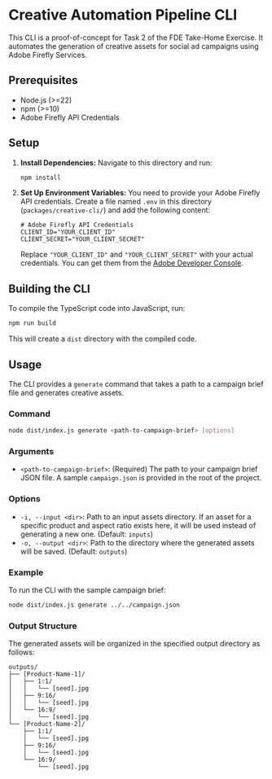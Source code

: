 # Creative Automation Pipeline CLI

This CLI is a proof-of-concept for Task 2 of the FDE Take-Home Exercise. It automates the generation of creative assets for social ad campaigns using Adobe Firefly Services.

## Prerequisites

- Node.js (>=22)
- npm (>=10)
- Adobe Firefly API Credentials

## Setup

1.  **Install Dependencies:**
    Navigate to this directory and run:

    ```bash
    npm install
    ```

2.  **Set Up Environment Variables:**
    You need to provide your Adobe Firefly API credentials. Create a file named `.env` in this directory (`packages/creative-cli/`) and add the following content:

    ```
    # Adobe Firefly API Credentials
    CLIENT_ID="YOUR_CLIENT_ID"
    CLIENT_SECRET="YOUR_CLIENT_SECRET"
    ```

    Replace `"YOUR_CLIENT_ID"` and `"YOUR_CLIENT_SECRET"` with your actual credentials. You can get them from the [Adobe Developer Console](https://developer.adobe.com/console).

## Building the CLI

To compile the TypeScript code into JavaScript, run:

```bash
npm run build
```

This will create a `dist` directory with the compiled code.

## Usage

The CLI provides a `generate` command that takes a path to a campaign brief file and generates creative assets.

### Command

```bash
node dist/index.js generate <path-to-campaign-brief> [options]
```

### Arguments

- `<path-to-campaign-brief>`: (Required) The path to your campaign brief JSON file. A sample `campaign.json` is provided in the root of the project.

### Options

- `-i, --input <dir>`: Path to an input assets directory. If an asset for a specific product and aspect ratio exists here, it will be used instead of generating a new one. (Default: `inputs`)
- `-o, --output <dir>`: Path to the directory where the generated assets will be saved. (Default: `outputs`)

### Example

To run the CLI with the sample campaign brief:

```bash
node dist/index.js generate ../../campaign.json
```

### Output Structure

The generated assets will be organized in the specified output directory as follows:

```
outputs/
├── [Product-Name-1]/
│   ├── 1:1/
│   │   └── [seed].jpg
│   ├── 9:16/
│   │   └── [seed].jpg
│   └── 16:9/
│       └── [seed].jpg
└── [Product-Name-2]/
    ├── 1:1/
    │   └── [seed].jpg
    ├── 9:16/
    │   └── [seed].jpg
    └── 16:9/
        └── [seed].jpg
```
